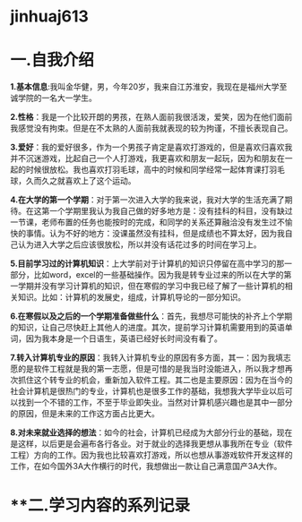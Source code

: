 # jinhuaj613
# 一.自我介绍

**1.基本信息**:我叫金华健，男，今年20岁，我来自江苏淮安，我现在是福州大学至诚学院的一名大一学生。

**2.性格**：我是一个比较开朗的男孩，在熟人面前我很活泼，爱笑，因为在他们面前我感觉没有拘束。但是在不太熟的人面前我就表现的较为拘谨，不擅长表现自己。

**3.爱好**：我的爱好很多，作为一个男孩子肯定是喜欢打游戏的，但是喜欢归喜欢我并不沉迷游戏，比起自己一个人打游戏，我更喜欢和朋友一起玩，因为和朋友在一起的时候很放松。我也喜欢打羽毛球，高中的时候和同学经常一起体育课打羽毛球，久而久之就喜欢上了这个运动。

**4.在大学的第一个学期**：对于第一次进入大学的我来说，我对大学的生活充满了期待。在这第一个学期里我认为我自己做的好多地方是：没有挂科的科目，没有缺过一节课，老师布置的任务也能按时的完成，和同学的关系还算融洽没有发生过不愉快的事情。认为不好的地方：没课虽然没有挂科，但是成绩也不算太好，因为我自己认为进入大学之后应该很放松，所以并没有话花过多的时间在学习上。

**5.目前学习过的计算机知识**：上大学前对于计算机的知识只停留在高中学习的那一部分，比如word，excel的一些基础操作。因为我是转专业过来的所以在大学的第一学期并没有学习计算机的知识，但在寒假的学习中我已经了解了一些计算机的相关知识。比如：计算机的发展史，组成，计算机导论的一部分知识。

**6.在寒假以及之后的一个学期准备做些什么**：首先，我想尽可能快的补齐上个学期的知识，让自己尽快赶上其他人的进度。其次，提前学习计算机需要用到的英语单词，因为我本身是一个日语生，英语已经好长时间没有看了。

**7.转入计算机专业的原因**：我转入计算机专业的原因有多方面，其一：因为我填志愿的是软件工程就是我的第一志愿，但是可惜的是我当时没能进入，所以我才想再次抓住这个转专业的机会，重新加入软件工程。其二也是主要原因：因为在当今的社会计算机是很热门的专业，计算机也是很多工作的基础，我想我大学毕业以后可以找到一个不错的工作，不至于毕业即失业。当然对计算机感兴趣也是其中一部分的原因，但是未来的工作这方面占比更大。

**8.对未来就业选择的想法**：如今的社会，计算机已经成为大部分行业的基础，现在是这样，以后更是会遍布各行各业。对于就业的选择我更想从事我所在专业（软件工程）方向的工作。因为我也比较喜欢打游戏，所以也想从事游戏软件开发这样的工作，在如今国外3A大作横行的时代，我想做出一款让自己满意国产3A大作。

# **二.学习内容的系列记录
